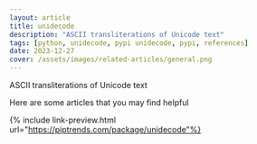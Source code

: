```yaml
---
layout: article
title: unidecode
description: "ASCII transliterations of Unicode text"
tags: [python, unidecode, pypi unidecode, pypi, references]
date: 2023-12-27
cover: /assets/images/related-articles/general.png
---
```


ASCII transliterations of Unicode text

Here are some articles that you may find helpful

{% include link-preview.html url="https://piptrends.com/package/unidecode"%}